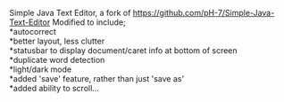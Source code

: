 Simple Java Text Editor, a fork of https://github.com/pH-7/Simple-Java-Text-Editor
  Modified to include;  
    *autocorrect  
    *better layout, less clutter  
    *statusbar to display document/caret info at bottom of screen  
    *duplicate word detection  
    *light/dark mode  
    *added 'save' feature, rather than just 'save as'  
    *added ability to scroll...  

